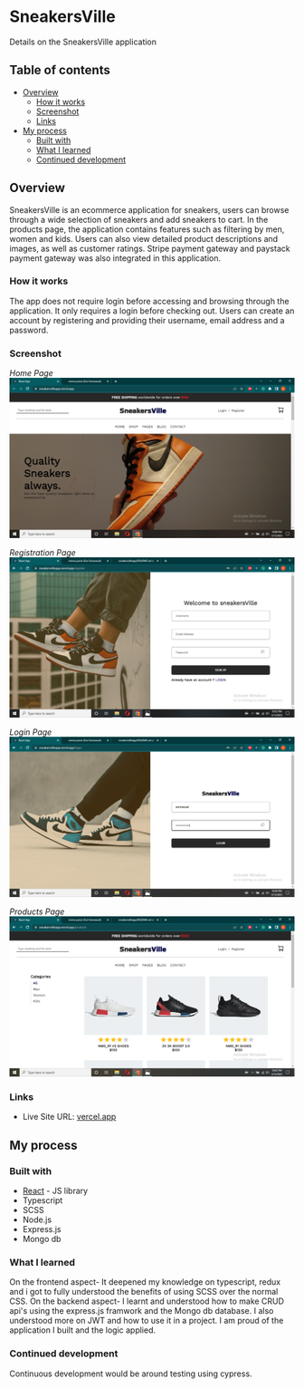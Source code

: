 # SneakersVille

Details on the SneakersVille application

## Table of contents

- [Overview](#overview)
  - [How it works](#how-it-works)
  - [Screenshot](#screenshot)
  - [Links](#links)
- [My process](#my-process)
  - [Built with](#built-with)
  - [What I learned](#what-i-learned)
  - [Continued development](#continued-development)

## Overview
SneakersVille is an ecommerce application for sneakers, users can browse through a wide selection of sneakers and add sneakers to cart. In the products page, the application contains features such as filtering by men, women and kids. Users can also view detailed product descriptions and images, as well as customer ratings. Stripe payment gateway and paystack payment gateway was also integrated in this application.

### How it works
The app does not require login before accessing and browsing through the application. It only requires a login before checking out. Users can create an account by registering and providing their username, email address and a password.

### Screenshot

*Home Page*
![sneakersville_home_page](/public/assets/screenshots/home-pg.PNG)

*Registration Page*
![sneakersville_register_page](/public/assets/screenshots/register-pg.PNG)

*Login Page*
![sneakersville_login_page](/public/assets/screenshots/login-pg.PNG)

*Products Page*
![sneakersville_products_page](/public/assets/screenshots/products-pg.PNG)

### Links

- Live Site URL: [vercel.app](https://sneakersvilleapp.vercel.app/)

## My process

### Built with
- [React](https://reactjs.org/) - JS library
- Typescript
- SCSS
- Node.js
- Express.js
- Mongo db

### What I learned

On the frontend aspect- It deepened my knowledge on typescript, redux and i got to fully understood the benefits of using SCSS over the normal CSS.
On the backend aspect- I learnt and understood how to make CRUD api's using the express.js framwork and the Mongo db database. I also understood more on JWT and how to use it in a project.
I am proud of the application I built and the logic applied.

### Continued development

Continuous development would be around testing using cypress.
